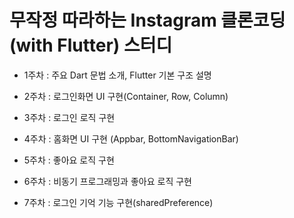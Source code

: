 # 무작정 따라하는 Instagram 클론코딩 (with Flutter) 스터디

- 1주차 : 주요 Dart 문법 소개, Flutter 기본 구조 설명

    
- 2주차 : 로그인화면 UI 구현(Container, Row, Column)

    
- 3주차 : 로그인 로직 구현

    
- 4주차 : 홈화면 UI 구현 (Appbar, BottomNavigationBar)

    
- 5주차 : 좋아요 로직 구현

    
- 6주차 : 비동기 프로그래밍과 좋아요 로직 구현

    
- 7주차 : 로그인 기억 기능 구현(sharedPreference)



